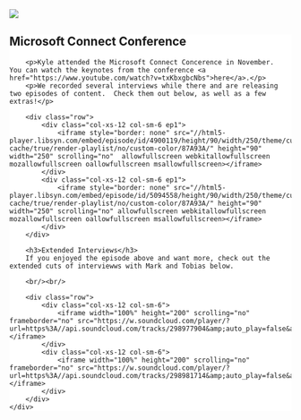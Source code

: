 
<style>
.mscmain {
	background-color: #fff;
}
.tbd {
    align: center;
    font-size: 12pt;
    padding: 15px;
    border-style: solid;
    border-width: 1px;
    border-color: #222;
    height: 107px;
    text-align: center;
    background-color: #ddd;
}
.ep1 {
	border-style: solid;
	border-width: 1px;
	border-color: #222;
	padding: 5px;
	text-align: center;
}
</style>


<div class="row">
	<div class="hidden-xs col-sm-3 aest">
		<img src="https://s3.amazonaws.com/dataskeptic.com/img-static/ms-connect-badge.jpg" />
	</div>
	<div class="col-sm-9 mscmain">
		<h2>Microsoft Connect Conference</h2>

		<p>Kyle attended the Microsoft Connect Concerence in November.  You can watch the keynotes from the conference <a href="https://www.youtube.com/watch?v=txKbxgbcNbs">here</a>.</p>
		<p>We recorded several interviews while there and are releasing two episodes of content.  Check them out below, as well as a few extras!</p>

		<div class="row">
			<div class="col-xs-12 col-sm-6 ep1">
				<iframe style="border: none" src="//html5-player.libsyn.com/embed/episode/id/4900119/height/90/width/250/theme/custom/autonext/no/thumbnail/yes/autoplay/no/preload/no/no_addthis/no/direction/backward/no-cache/true/render-playlist/no/custom-color/87A93A/" height="90" width="250" scrolling="no"  allowfullscreen webkitallowfullscreen mozallowfullscreen oallowfullscreen msallowfullscreen></iframe>
			</div>
			<div class="col-xs-12 col-sm-6 ep1">
				<iframe style="border: none" src="//html5-player.libsyn.com/embed/episode/id/5094558/height/90/width/250/theme/custom/autonext/no/thumbnail/yes/autoplay/no/preload/no/no_addthis/no/direction/backward/no-cache/true/render-playlist/no/custom-color/87A93A/" height="90" width="250" scrolling="no" allowfullscreen webkitallowfullscreen mozallowfullscreen oallowfullscreen msallowfullscreen></iframe>
			</div>
		</div>			

		<h3>Extended Interviews</h3>
		If you enjoyed the episode above and want more, check out the extended cuts of interviewws with Mark and Tobias below.

		<br/><br/>

		<div class="row">
			<div class="col-xs-12 col-sm-6">
				<iframe width="100%" height="200" scrolling="no" frameborder="no" src="https://w.soundcloud.com/player/?url=https%3A//api.soundcloud.com/tracks/298977904&amp;auto_play=false&amp;hide_related=false&amp;show_comments=true&amp;show_user=true&amp;show_reposts=false&amp;visual=true"></iframe>
			</div>
			<div class="col-xs-12 col-sm-6">
				<iframe width="100%" height="200" scrolling="no" frameborder="no" src="https://w.soundcloud.com/player/?url=https%3A//api.soundcloud.com/tracks/298981714&amp;auto_play=false&amp;hide_related=false&amp;show_comments=true&amp;show_user=true&amp;show_reposts=false&amp;visual=true"></iframe>
			</div>
		</div>
	</div>
</div>
